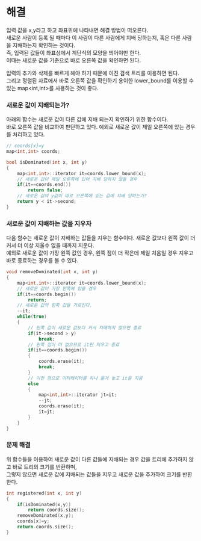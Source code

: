 # 해결 
입력 값을 x,y라고 하고 좌표위에 나타내면 해결 방법이 떠오른다.  
새로운 사람이 등록 될 때마다 이 사람이 다른 사람에게 지배 당하는지, 혹은 다른 사람을 지배하는지 확인하는 것이다.  
즉, 입력된 값들이 좌표상에서 계단식의 모양을 띄어야만 한다.  
이때는 새로운 값을 기준으로 바로 오른쪽 값을 확인하면 된다.  

입력의 추가와 삭제를 빠르게 해야 하기 때문에 이진 검색 트리를 이용하면 된다.  
그리고 정렬된 자료에서 바로 오른쪽 값을 확인하기 용이한 lower_bound를 이용할 수 있는 map<int,int>를 사용하는 것이 좋다.  

### 새로운 값이 지배되는가?
아래의 함수는 새로운 값이 다른 값에 지배 되는지 확인하기 위한 함수이다.  
바로 오른쪽 값을 비교하여 판단하고 있다. 예외로 새로운 값이 제일 오른쪽에 있는 경우를 처리하고 있다.  
```c++
// coords[x]=y
map<int,int> coords;

bool isDominated(int x, int y)
{
    map<int,int>::iterator it=coords.lower_bound(x);
    // 새로운 값이 제일 오른쪽에 있어 지배 당하지 않을 경우
    if(it==coords.end())
        return false;
    // 새로운 값의 y값이 바로 오른쪽에 있는 값에 지배 당하는가?
    return y < it->second;
}
```

### 새로운 값이 지배하는 값을 지우자
다음 함수는 새로운 값이 지배하는 값들을 지우는 함수이다. 새로운 값보다 왼쪽 값이 더 커서 더 이상 지울수 없을 때까지 지운다.  
예외로 새로운 값이 가장 왼쪽 값인 경우, 왼쪽 점이 더 작은데 제일 처음일 경우 지우고 바로 종료하는 경우를 볼 수 있다.  
```c++
void removeDominated(int x, int y)
{
    map<int,int>::iterator it=coords.lower_bound(x);
    // 새로운 값이 가장 왼쪽에 있을 경우
    if(it==coords.begin())
        return;
    // 새로운 값의 왼쪽 값을 가르킨다.
    --it;
    while(true)
    {
        // 왼쪽 값이 새로운 값보다 커서 지배하지 않으면 종료 
        if(it->second > y) 
            break;
        // 왼쪽 점이 더 없으므로 it만 지우고 종료
        if(it==coords.begin())
        {
            coords.erase(it);
            break;
        }
        // 이전 점으로 이터레이터를 하나 옮겨 놓고 it을 지움
        else
        {
            map<int,int>::iterator jt=it;
            --jt;
            coords.erase(it);
            it=jt;
        }
    }
}
```

### 문제 해결 
위 함수들을 이용하여 새로운 값이 다른 값들에 지배되는 경우 값을 트리에 추가하지 않고 바로 트리의 크기를 반환하며,  
그렇지 않으면 새로운 값에 지배되는 값들을 지우고 새로운 값을 추가하여 크기를 반환한다.  
```c++
int registered(int x, int y)
{
    if(isDominated(x,y))
        return coords.size();
    removeDominated(x,y);
    coords[x]=y;
    return coords.size();
}
```

